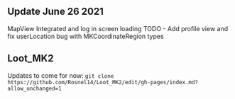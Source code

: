 ## Update June 26 2021 
MapView Integrated and log in screen loading
TODO - Add profile view and fix userLocation bug with MKCoordinateRegion types 

## Loot_MK2 
Updates to come for now: 
` git clone https://github.com/Rosnel14/Loot_MK2/edit/gh-pages/index.md?allow_unchanged=1 `
